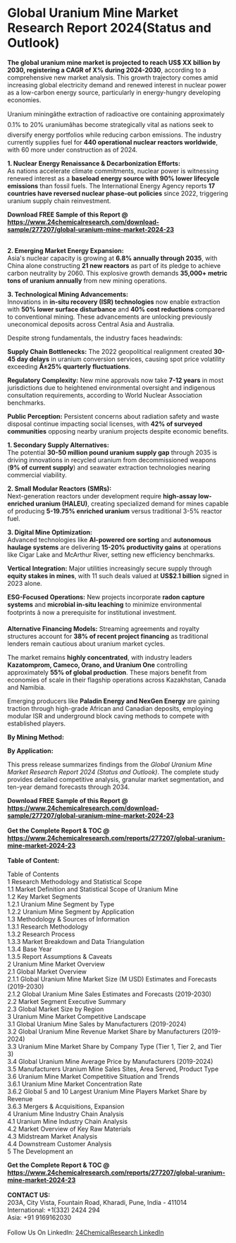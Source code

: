 <h1>Global Uranium Mine Market Research Report 2024(Status and Outlook)</h1><p><strong>The global uranium mine market is projected to reach US$ XX billion by 2030, registering a CAGR of X% during 2024-2030</strong>, according to a comprehensive new market analysis. This growth trajectory comes amid increasing global electricity demand and renewed interest in nuclear power as a low-carbon energy source, particularly in energy-hungry developing economies.</p><p>Uranium miningâthe extraction of radioactive ore containing approximately 0.1% to 20% uraniumâhas become strategically vital as nations seek to diversify energy portfolios while reducing carbon emissions. The industry currently supplies fuel for <strong>440 operational nuclear reactors worldwide</strong>, with 60 more under construction as of 2024.</p><p><strong>1. Nuclear Energy Renaissance &amp; Decarbonization Efforts:</strong><br>
As nations accelerate climate commitments, nuclear power is witnessing renewed interest as a <strong>baseload energy source with 90% lower lifecycle emissions</strong> than fossil fuels. The International Energy Agency reports <strong>17 countries have reversed nuclear phase-out policies</strong> since 2022, triggering uranium supply chain reinvestment.</p><div><b>Download FREE Sample of this Report @ 
            <a href="https://www.24chemicalresearch.com/download-sample/277207/global-uranium-mine-market-2024-23">
            https://www.24chemicalresearch.com/download-sample/277207/global-uranium-mine-market-2024-23</a></b></div><br><p><strong>2. Emerging Market Energy Expansion:</strong><br>
Asia's nuclear capacity is growing at <strong>6.8% annually through 2035</strong>, with China alone constructing <strong>21 new reactors</strong> as part of its pledge to achieve carbon neutrality by 2060. This explosive growth demands <strong>35,000+ metric tons of uranium annually</strong> from new mining operations.</p><p><strong>3. Technological Mining Advancements:</strong><br>
Innovations in <strong>in-situ recovery (ISR) technologies</strong> now enable extraction with <strong>50% lower surface disturbance</strong> and <strong>40% cost reductions</strong> compared to conventional mining. These advancements are unlocking previously uneconomical deposits across Central Asia and Australia.</p><p>Despite strong fundamentals, the industry faces headwinds:</p><p><strong>Supply Chain Bottlenecks:</strong> The 2022 geopolitical realignment created <strong>30-45 day delays</strong> in uranium conversion services, causing spot price volatility exceeding <strong>Â±25% quarterly fluctuations</strong>.</p><p><strong>Regulatory Complexity:</strong> New mine approvals now take <strong>7-12 years</strong> in most jurisdictions due to heightened environmental oversight and indigenous consultation requirements, according to World Nuclear Association benchmarks.</p><p><strong>Public Perception:</strong> Persistent concerns about radiation safety and waste disposal continue impacting social licenses, with <strong>42% of surveyed communities</strong> opposing nearby uranium projects despite economic benefits.</p><p><strong>1. Secondary Supply Alternatives:</strong><br>
The potential <strong>30-50 million pound uranium supply gap</strong> through 2035 is driving innovations in recycled uranium from decommissioned weapons (<strong>9% of current supply</strong>) and seawater extraction technologies nearing commercial viability.</p><p><strong>2. Small Modular Reactors (SMRs):</strong><br>
Next-generation reactors under development require <strong>high-assay low-enriched uranium (HALEU)</strong>, creating specialized demand for mines capable of producing <strong>5-19.75% enriched uranium</strong> versus traditional 3-5% reactor fuel.</p><p><strong>3. Digital Mine Optimization:</strong><br>
Advanced technologies like <strong>AI-powered ore sorting</strong> and <strong>autonomous haulage systems</strong> are delivering <strong>15-20% productivity gains</strong> at operations like Cigar Lake and McArthur River, setting new efficiency benchmarks.</p><p><strong>Vertical Integration:</strong> Major utilities increasingly secure supply through <strong>equity stakes in mines</strong>, with 11 such deals valued at <strong>US$2.1 billion</strong> signed in 2023 alone.</p><p><strong>ESG-Focused Operations:</strong> New projects incorporate <strong>radon capture systems</strong> and <strong>microbial in-situ leaching</strong> to minimize environmental footprints â now a prerequisite for institutional investment.</p><p><strong>Alternative Financing Models:</strong> Streaming agreements and royalty structures account for <strong>38% of recent project financing</strong> as traditional lenders remain cautious about uranium market cycles.</p><p>The market remains <strong>highly concentrated</strong>, with industry leaders <strong>Kazatomprom, Cameco, Orano, and Uranium One</strong> controlling approximately <strong>55% of global production</strong>. These majors benefit from economies of scale in their flagship operations across Kazakhstan, Canada and Namibia.</p><p>Emerging producers like <strong>Paladin Energy and NexGen Energy</strong> are gaining traction through high-grade African and Canadian deposits, employing modular ISR and underground block caving methods to compete with established players.</p><p><strong>By Mining Method:</strong></p><p><strong>By Application:</strong></p><p>This press release summarizes findings from the <em>Global Uranium Mine Market Research Report 2024 (Status and Outlook)</em>. The complete study provides detailed competitive analysis, granular market segmentation, and ten-year demand forecasts through 2034.</p><div><b>Download FREE Sample of this Report @ 
            <a href="https://www.24chemicalresearch.com/download-sample/277207/global-uranium-mine-market-2024-23">
            https://www.24chemicalresearch.com/download-sample/277207/global-uranium-mine-market-2024-23</a></b></div><br><div><b>Get the Complete Report & TOC @ 
            <a href="https://www.24chemicalresearch.com/reports/277207/global-uranium-mine-market-2024-23">
            https://www.24chemicalresearch.com/reports/277207/global-uranium-mine-market-2024-23</a></b></div><br>
            <b>Table of Content:</b><p>Table of Contents<br />
1 Research Methodology and Statistical Scope<br />
1.1 Market Definition and Statistical Scope of Uranium Mine<br />
1.2 Key Market Segments<br />
1.2.1 Uranium Mine Segment by Type<br />
1.2.2 Uranium Mine Segment by Application<br />
1.3 Methodology & Sources of Information<br />
1.3.1 Research Methodology<br />
1.3.2 Research Process<br />
1.3.3 Market Breakdown and Data Triangulation<br />
1.3.4 Base Year<br />
1.3.5 Report Assumptions & Caveats<br />
2 Uranium Mine Market Overview<br />
2.1 Global Market Overview<br />
2.1.1 Global Uranium Mine Market Size (M USD) Estimates and Forecasts (2019-2030)<br />
2.1.2 Global Uranium Mine Sales Estimates and Forecasts (2019-2030)<br />
2.2 Market Segment Executive Summary<br />
2.3 Global Market Size by Region<br />
3 Uranium Mine Market Competitive Landscape<br />
3.1 Global Uranium Mine Sales by Manufacturers (2019-2024)<br />
3.2 Global Uranium Mine Revenue Market Share by Manufacturers (2019-2024)<br />
3.3 Uranium Mine Market Share by Company Type (Tier 1, Tier 2, and Tier 3)<br />
3.4 Global Uranium Mine Average Price by Manufacturers (2019-2024)<br />
3.5 Manufacturers Uranium Mine Sales Sites, Area Served, Product Type<br />
3.6 Uranium Mine Market Competitive Situation and Trends<br />
3.6.1 Uranium Mine Market Concentration Rate<br />
3.6.2 Global 5 and 10 Largest Uranium Mine Players Market Share by Revenue<br />
3.6.3 Mergers & Acquisitions, Expansion<br />
4 Uranium Mine Industry Chain Analysis<br />
4.1 Uranium Mine Industry Chain Analysis<br />
4.2 Market Overview of Key Raw Materials<br />
4.3 Midstream Market Analysis<br />
4.4 Downstream Customer Analysis<br />
5 The Development an</p><div><b>Get the Complete Report & TOC @ 
            <a href="https://www.24chemicalresearch.com/reports/277207/global-uranium-mine-market-2024-23">
            https://www.24chemicalresearch.com/reports/277207/global-uranium-mine-market-2024-23</a></b></div><br><b>CONTACT US:</b><br>
            203A, City Vista, Fountain Road, Kharadi, Pune, India - 411014<br>
            International: +1(332) 2424 294<br>
            Asia: +91 9169162030 <br><br>
            Follow Us On LinkedIn: <a href="https://www.linkedin.com/company/24chemicalresearch/">24ChemicalResearch LinkedIn</a>
